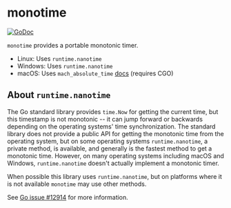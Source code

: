 # monotime

[![GoDoc](https://godoc.org/github.com/ScaleFT/monotime?status.svg)](https://godoc.org/github.com/ScaleFT/monotime)

`monotime` provides a portable monotonic timer.

- Linux: Uses `runtime.nanotime`
- Windows: Uses `runtime.nanotime`
- macOS: Uses `mach_absolute_time` [docs](https://developer.apple.com/library/content/qa/qa1398/_index.html) (requires CGO)

## About `runtime.nanotime`

The Go standard library provides `time.Now` for getting the current time,
but this timestamp is not monotonic -- it can jump forward or backwards depending
on the operating systems' time synchronization.  The standard library
does not provide a public API for getting the monotonic time from the operating system,
but on some operating systems `runtime.nanotime`, a private method, is available, and
generally is the fastest method to get a monotonic time.  However, on many operating systems
including macOS and Windows, `runtime.nanotime` doesn't actually implement a monotonic timer.

When possible this library uses `runtime.nanotime`, but on platforms where it is not available
`monotime` may use other methods.

See [Go issue #12914](https://github.com/golang/go/issues/12914) for more information.